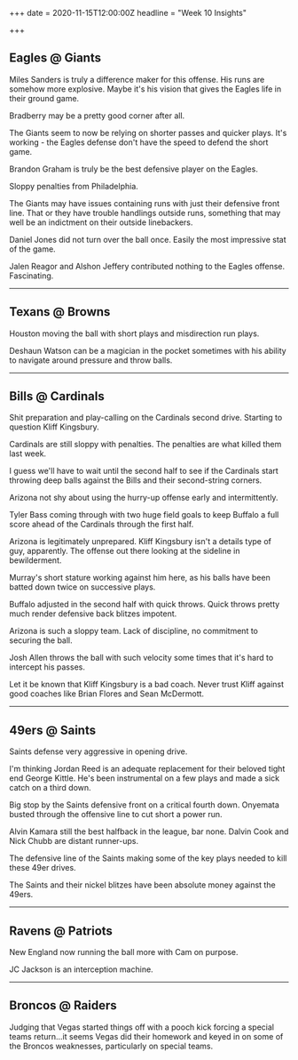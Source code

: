 +++
date = 2020-11-15T12:00:00Z
headline = "Week 10 Insights"

+++
## Eagles @ Giants

Miles Sanders is truly a difference maker for this offense. His runs are somehow more explosive. Maybe it's his vision that gives the Eagles life in their ground game.

Bradberry may be a pretty good corner after all.

The Giants seem to now be relying on shorter passes and quicker plays. It's working - the Eagles defense don't have the speed to defend the short game.

Brandon Graham is truly be the best defensive player on the Eagles.

Sloppy penalties from Philadelphia.

The Giants may have issues containing runs with just their defensive front line. That or they have trouble handlings outside runs, something that may well be an indictment on their outside linebackers.

Daniel Jones did not turn over the ball once. Easily the most impressive stat of the game.

Jalen Reagor and Alshon Jeffery contributed nothing to the Eagles offense. Fascinating.

***

## Texans @ Browns

Houston moving the ball with short plays and misdirection run plays.

Deshaun Watson can be a magician in the pocket sometimes with his ability to navigate around pressure and throw balls.

***

## Bills @ Cardinals

Shit preparation and play-calling on the Cardinals second drive. Starting to question Kliff Kingsbury.

Cardinals are still sloppy with penalties. The penalties are what killed them last week.

I guess we'll have to wait until the second half to see if the Cardinals start throwing deep balls against the Bills and their second-string corners.

Arizona not shy about using the hurry-up offense early and intermittently.

Tyler Bass coming through with two huge field goals to keep Buffalo a full score ahead of the Cardinals through the first half.

Arizona is legitimately unprepared. Kliff Kingsbury isn't a details type of guy, apparently. The offense out there looking at the sideline in bewilderment.

Murray's short stature working against him here, as his balls have been batted down twice on successive plays.

Buffalo adjusted in the second half with quick throws. Quick throws pretty much render defensive back blitzes impotent.

Arizona is such a sloppy team. Lack of discipline, no commitment to securing the ball. 

Josh Allen throws the ball with such velocity some times that it's hard to intercept his passes.

Let it be known that Kliff Kingsbury is a bad coach. Never trust Kliff against good coaches like Brian Flores and Sean McDermott.

***

## 49ers @ Saints

Saints defense very aggressive in opening drive.

I'm thinking Jordan Reed is an adequate replacement for their beloved tight end George Kittle. He's been instrumental on a few plays and made a sick catch on a third down.

Big stop by the Saints defensive front on a critical fourth down. Onyemata busted through the offensive line to cut short a power run.

Alvin Kamara still the best halfback in the league, bar none. Dalvin Cook and Nick Chubb are distant runner-ups.

The defensive line of the Saints making some of the key plays needed to kill these 49er drives.

The Saints and their nickel blitzes have been absolute money against the 49ers.

***

## Ravens @ Patriots

New England now running the ball more with Cam on purpose.

JC Jackson is an interception machine.

***

## Broncos @ Raiders

Judging that Vegas started things off with a pooch kick forcing a special teams return...it seems Vegas did their homework and keyed in on some of the Broncos weaknesses, particularly on special teams.